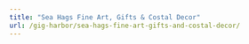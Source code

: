 ```yaml
---
title: "Sea Hags Fine Art, Gifts & Costal Decor"
url: /gig-harbor/sea-hags-fine-art-gifts-and-costal-decor/
---
```

